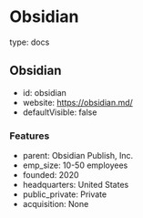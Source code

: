 # Obsidian
type: docs

## Obsidian
- id: obsidian
- website: https://obsidian.md/
- defaultVisible: false

### Features
- parent: Obsidian Publish, Inc.
- emp_size: 10-50 employees
- founded: 2020
- headquarters: United States
- public_private: Private
- acquisition: None
